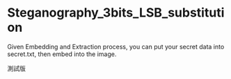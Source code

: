 # Steganography_3bits_LSB_substitution

Given Embedding and Extraction process, you can put your secret data into secret.txt, then embed into the image.

測試版
